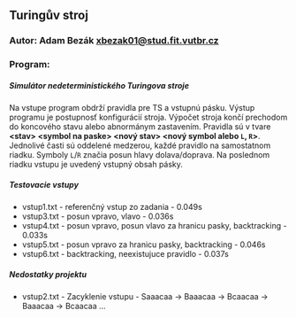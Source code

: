 ## Turingův stroj

### Autor: Adam Bezák xbezak01@stud.fit.vutbr.cz

### Program:

##### Simulátor nedeterministického Turingova stroje

Na vstupe program obdrží pravidla pre TS a vstupnú pásku. Výstup programu je postupnosť konfigurácií stroja.
Výpočet stroja končí prechodom do koncového stavu alebo abnormánym zastavením.
Pravidla sú v tvare **\<stav> \<symbol na paske> \<nový stav> \<nový symbol alebo `L`, `R`>**. Jednolivé časti sú oddelené medzerou, každé pravidlo na samostatnom riadku.
Symboly `L`/`R` značia posun hlavy dolava/doprava. Na poslednom riadku vstupu je uvedený vstupný obsah pásky.

##### Testovacie vstupy

- vstup1.txt - referenčný vstup zo zadania - 0.049s 
- vstup3.txt - posun vpravo, vlavo - 0.036s 
- vstup4.txt - posun vpravo, posun vlavo za hranicu pasky, backtracking - 0.033s  
- vstup5.txt - posun vpravo za hranicu pasky, backtracking - 0.046s 
- vstup6.txt - backtracking, neexistujuce pravidlo - 0.037s  

##### Nedostatky projektu

- vstup2.txt - Zacyklenie vstupu - Saaacaa -> Baaacaa -> Bcaacaa -> Baaacaa -> Bcaacaa ... 
 
